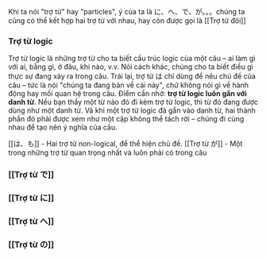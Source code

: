 Khi ta nói "trợ từ" hay "particles", ý của ta là に、へ、で、が。。。chúng ta cũng có thể kết hợp hai trợ từ với nhau, hay còn được gọi là [[Trợ từ đôi]]

### Trợ từ logic

Trợ từ logic là những trợ từ cho ta biết cấu trúc logic của một câu – ai làm gì với ai, bằng gì, ở đâu, khi nào, v.v. Nói cách khác, chúng cho ta biết điều gì thực sự đang xảy ra trong câu.
Trái lại, trợ từ は chỉ dùng để nêu chủ đề của câu – tức là nói "chúng ta đang bàn về cái này", chứ không nói gì về hành động hay mối quan hệ trong câu.
Điểm cần nhớ: **trợ từ logic luôn gắn với danh từ**. Nếu bạn thấy một từ nào đó đi kèm trợ từ logic, thì từ đó đang được dùng như một danh từ. Và khi một trợ từ logic đã gắn vào danh từ, hai thành phần đó phải được xem như một cặp không thể tách rời – chúng đi cùng nhau để tạo nên ý nghĩa của câu.


[[は、も]] - Hai trợ từ non-logical, để thể hiện chủ đề.
[[Trợ từ が]] - Một trong những trợ từ quan trọng nhất và luôn phải có trong câu

### [[Trợ từ で]]
### [[Trợ từ に]]
### [[Trợ từ へ]]
### [[Trợ từ の]]
